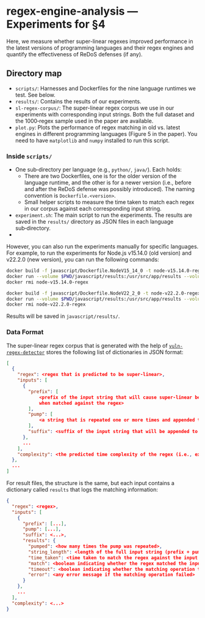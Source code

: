 # regex-engine-analysis — Experiments for §4

Here, we measure whether super-linear regexes improved performance in the latest versions of programming languages and their regex engines and quantify the effectiveness of ReDoS defenses (if any).

## Directory map

- `scripts/`: Harnesses and Dockerfiles for the nine language runtimes we test. See below.
- `results/`: Contains the results of our experiments.
- `sl-regex-corpus/`: The super-linear regex corpus we use in our experiments with corresponding input strings. Both the full dataset and the 1000‑regex sample used in the paper are available.
- `plot.py`: Plots the performance of regex matching in old vs. latest engines in different programming languages (Figure 5 in the paper). You need to have `matplotlib` and `numpy` installed to run this script.

### Inside `scripts/`

- One sub‑directory per language (e.g., `python/`, `java/`). Each holds:
  - There are two Dockerfiles, one is for the older version of the language runtime, and the other is for a newer version (i.e., before and after the ReDoS defense was possibly introduced). The naming convention is `Dockerfile.<version>`.
  - Small helper scripts to measure the time taken to match each regex in our corpus against each corresponding input string.
- `experiment.sh`: The main script to run the experiments. The results are saved in the `results/` directory as JSON files in each language sub‑directory.
- 
However, you can also run the experiments manually for specific languages. For example, to run the experiments for Node.js v15.14.0 (old version) and v22.2.0 (new version), you can run the following commands:

```bash
docker build -f javascript/Dockerfile.NodeV15_14_0 -t node-v15.14.0-regex .
docker run --volume $PWD/javascript/results:/usr/src/app/results --volume $PWD/../sl-regex-corpus/sampled:/usr/src/app/dataset -d --rm node-v15.14.0-regex
docker rmi node-v15.14.0-regex

docker build -f javascript/Dockerfile.NodeV22_2_0 -t node-v22.2.0-regex .
docker run --volume $PWD/javascript/results:/usr/src/app/results --volume $PWD/../sl-regex-corpus/sampled:/usr/src/app/dataset -d --rm node-v22.2.0-regex
docker rmi node-v22.2.0-regex
```

Results will be saved in `javascript/results/`.

### Data Format

The super-linear regex corpus that is generated with the help of [`vuln-regex-detector`](https://github.com/davisjam/vuln-regex-detector) stores the following list of dictionaries in JSON format:

```json
[
  {
    "regex": <regex that is predicted to be super-linear>,
    "inputs": [
      {
        "prefix": [
            <prefix of the input string that will cause super-linear behavior 
            when matched against the regex>
        ],
        "pump": [
            <a string that is repeated one or more times and appended to the prefix to create a super-linear input>
        ],
        "suffix": <suffix of the input string that will be appended to the prefix + pump>
      },
      ...
    ],
    "complexity": <the predicted time complexity of the regex (i.e., exponential or polynomial)>
  },
  ...
]
```

For result files, the structure is the same, but each input contains a dictionary called `results` that logs the matching information:

```json
{
  "regex": <regex>,
  "inputs": [
    {
      "prefix": [...],
      "pump": [...],
      "suffix": <...>,
      "results": {
        "pumped": <how many times the pump was repeated>,
        "string_length": <length of the full input string (prefix + pump + suffix)>,
        "time_taken": <time taken to match the regex against the input string in milliseconds>,
        "match": <boolean indicating whether the regex matched the input string>,
        "timeout": <boolean indicating whether the matching operation timed out>,
        "error": <any error message if the matching operation failed>
      }
    },
    ...
  ],
  "complexity": <...>
}
```
